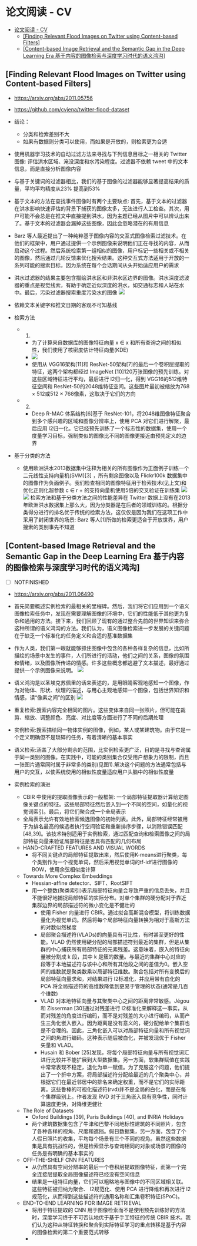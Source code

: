 # 论文阅读 - CV
<!-- TOC -->

- [论文阅读 - CV](#论文阅读---cv)
  - [[Finding Relevant Flood Images on Twitter using Content-based Filters]](#finding-relevant-flood-images-on-twitter-using-content-based-filters)
  - [[Content-based Image Retrieval and the Semantic Gap in the Deep Learning Era 基于内容的图像检索与深度学习时代的语义鸿沟]](#content-based-image-retrieval-and-the-semantic-gap-in-the-deep-learning-era-基于内容的图像检索与深度学习时代的语义鸿沟)

<!-- /TOC -->
## [Finding Relevant Flood Images on Twitter using Content-based Filters]
- https://arxiv.org/abs/2011.05756
- https://github.com/cvjena/twitter-flood-dataset

- 结论：
  - 分类和检索差别不大
  - 如果有数据则分类可以使用，而如果是开放的，则检索更为合适

- 使用机器学习技术的自动过滤方法来寻找与下列信息目标之一相关的 Twitter 图像: 评估洪水区域、淹没深度和水污染程度。过滤器不依赖 tweet 中的文本信息，而是直接分析图像内容
- 与基于关键词的过滤器相比，我们的基于图像的过滤器能够显著提高结果的质量，平均平均精度从23% 提高到53%
- 基于文本的方法在查找事件图像时有两个主要缺点: 首先，基于文本的过滤器在洪水影响快速评估的背景下捕获的图像太多，无法进行人工检查。其次，用户可能不会总是在推文中直接提到洪水，因为主题已经从图片中可以辨认出来了。基于文本的过滤器会漏掉这些图像，因此会忽略潜在的有用信息
- Barz 等人最近提出了一种纯粹基于图像内容的交互式图像检索过滤技术。在他们的框架中，用户通过提供一个示例图像来说明他们正在寻找的内容，从而启动这个过程。然后系统检索第一组相似的图像，用户标记一些相关或不相关的图像，然后通过几轮反馈来优化搜索结果。这种交互式方法适用于开放的一系列可能的搜索目标，因为系统在每个会话期间从头开始适应用户的需求

- 洪水过滤器的结果主要包含描绘洪水区和非洪水区边界的图像。洪水深度滤波器的重点是视觉线索，有助于确定近似深度的洪水，如交通标志和人站在水中。最后，污染过滤器搜索重度污染水的图像
![](source/images/052505202013051511.png)

- 依赖文本关键字和推文日期的客观不可知基线
- 检索方法
  - 1. 
    - 为了计算来自数据库的图像特征向量 x ∈ x 和所有查询之间的相似性，我们使用了核密度估计特征向量(KDE) 
    - ![](source/images/462846202013461511.png)
    - 使用从 VGG16架构[11]和 ResNet-50架构[7]的最后一个卷积层提取的特征，这两个架构都经过 ImageNet [10]120万张图像的预先训练。对这些区域特征进行平均，最后进行 l2归一化，得到 VGG16的512维特征空间和 ResNet-50的2048维特征空间。这些图片最初被缩放为768 × 512或512 × 768像素，这取决于它们的方向
  - 2. 
    - Deep R-MAC 体系结构[6]基于 ResNet-101，将2048维图像特征聚合到多个感兴趣的区域和图像分辨率上，使用 PCA 对它们进行解聚，最后应用 l2归一化。它已经预先训练了一个标志性的数据集，使用一个度量学习目标，强制类似的图像比不同的图像更接近由预先定义的边界
- 基于分类的方法
  - 使用欧洲洪水2013数据集中注释为相关的所有图像作为正面例子训练一个二元线性支持向量机(SVM)[3] ，所有剩余图像以及 Flickr100k 数据集中的图像作为负面例子。我们检查相同的图像特征用于检索技术(见上文)和优化正则化超参数 c ∈ r + 的支持向量机使用5倍的交叉验证在训练集
![](source/images/443244202013441511.png)
![](source/images/493349202013491511.png)
检索方法和基于分类方法之间的性能差异在 Twitter 数据上没有在2013年欧洲洪水数据集上那么大，因为分类器是在后者的领域训练的。根据分类得分进行的排名优于传统的检索方法，这仅仅是因为我们在这项工作中采用了封闭世界的场景: Barz 等人[1]所做的检索更适合于开放世界，用户搜索的类别事先不知道

## [Content-based Image Retrieval and the Semantic Gap in the Deep Learning Era 基于内容的图像检索与深度学习时代的语义鸿沟]
- [ ] NOTFINISHED
- https://arxiv.org/abs/2011.06490

- 首先简要概述实例检索的最相关的里程碑。然后，我们将它们应用到一个语义图像检索任务中，发现在需要理解图像的环境中，它们的性能低于其他更为复杂和通用的方法。接下来，我们回顾了现有的通过整合先前的世界知识来弥合这种所谓的语义鸿沟的方法。我们认为，语义图像检索进一步发展的关键问题在于缺乏一个标准化的任务定义和合适的基准数据集
- 作为人类，我们第一眼就能够抓住图像中包含的各种各样复杂的信息，比如所描绘的场景中发生的事件，人们所进行的活动，他们之间的关系，图像的氛围和情绪，以及图像所传递的情感。许多这些概念都逃避了文本描述，最好通过提供一个示例图像来说明。
![](source/images/080508202013081611.png)

- 语义鸿沟是以圣埃克苏佩里的话来表述的，是用眼睛客观地感知一个图像，作为对物体、形状、纹理的描述，与用心主观地感知一个图像，包括世界知识和情感，读“像素之间”的区别
![](source/images/450645202013451611.png)
- 重复检索:搜索内容完全相同的图片。这些变体来自同一张照片，但可能在裁剪、缩放、调整颜色、亮度、对比度等方面进行了不同的后期处理
- 实例检索:搜索描绘同一物体实例的图像，例如，某人或某建筑物。由于它是一个定义明确但不是琐碎的任务，有着清晰的基本事实
- 语义检索:涵盖了大部分剩余的范围，比实例检索更广泛，目的是寻找与查询属于同一类别的图像。在实践中，可能的类别集合仅受用户想象力的限制，而且一张图片通常同时属于非常多的类别(见图1).解决这个问题的方法通常包括与用户的交互，以使系统使用的相似性度量适应用户头脑中的相似性度量

- 实例检索的演进
  - CBIR 中使用的提取图像表示的一般框架: 一个局部特征提取器计算给定图像关键点的特征。这些局部特征然后嵌入到一个不同的空间，如量化的视觉词索引。最后，将它们聚合成一个全局表示
  - 全局表示允许有效地检索候选图像的初始列表。此外，局部特征经常被用于为排名最高的候选者执行空间验证和重新排序步骤，以消除错误匹配[48,39]。该技术特别适用于实例检索，通过匹配查询和检索图像之间的局部特征向量来验证局部特征是否具有匹配的几何布局
  - HAND-CRAFTED FEATURES AND VISUAL WORDS
    - 将不同关键点的局部特征提取出来，然后使用K-means进行聚类，每个类别作为一个视觉单词，然后采用视觉单词的tf-idf进行图像的BOW，使用余弦相似度计算
  - Towards More Complex Embeddings
    - Hessian-affine detector、SIFT、RootSIFT
    - 用一个整数(聚类索引)表示局部特征向量会导致严重的信息丢失，并且不能很好地捕捉局部特征的实际分布。对单个集群的硬分配对于靠近集群边界的局部描述符的微小变化是不健壮的
      - 使用 Fisher 向量进行 CBIR。通过拟合高斯混合模型，将训练数据量化为视觉单词。然后将每个局部特征向量转换为相对于高斯方法的对数似然梯度
      - 局部聚合描述符(VLADs)的向量具有可比性，有时甚至更好的性能。VLAD 仍然使用硬分配的局部描述符到最近的集群，但是从集群的中心捕获所有局部特征的元素残差。这意味着，嵌入的特征向量被分割成 k 段，其中 k 是簇的数量。与最近的集群中心对应的段等于本地描述符与该中心和所有其他段之间的差值为0。嵌入空间的维数就是聚类数乘以局部特征维数。聚合包括对所有变换后的局部特征向量求和，对结果进行 l2标准化，并应用带有白化的 PCA 将全局描述符的高维数降低到更易于管理的状态(通常是几百个维数)
      - VLAD 对本地特征向量与其聚类中心之间的距离非常敏感。Jégou 和 Zisserman [30]通过对残差进行 l2标准化来解释这一事实，从而对残差的角度进行编码，而不是对残差的大小进行编码，从而产生三角化嵌入嵌入。因为距离是没有意义的，硬分配给单个集群也是不合理的。因此，三角化嵌入可以对局部特征向量和所有视觉词之间的角进行编码。这种表示随后被白化，并被发现优于 Fisher 矢量和 VLAD。
      - Husain 和 Bober [25]发现，将每个局部特征向量与所有视觉词汇进行比较并不能扩展到大型数据集。另一方面，软集群赋值在实践中常常表现不稳定，退化为单一赋值。为了克服这个问题，他们提出了一个折中方案，将局部描述符分配给最近的几个聚类中心，并根据它们在最近邻居中的排名来确定权重，而不是它们的实际距离。这些鲁棒的可视化描述符(rvd)并不是全局的白化，而是在每个集群级别上。作者发现 RVD 对于三角嵌入具有竞争性，同时计算速度更快，对降维更健壮
  - The Role of Datasets
    - Oxford Buildings [39], Paris Buildings [40], and INRIA Holidays
    - 两个建筑数据集包含了牛津和巴黎不同地标性建筑的不同照片，包含了各种各样的视角、尺度和遮挡。假日数据集，另一方面，包含了个人假日照片的收集，平均每个场景有三个不同的视角。虽然这些数据集是具有挑战性的，但是检索显示与查询相同的对象或场景的图像的任务是有明确的基本事实的
  - OFF-THE-SHELF CNN FEATURES
    - 从仍然具有空间分辨率的最后一个卷积层提取图像特征，而第一个完全连接层提取全局图像描述符已经没有空间信息
    - 结果是一组特征向量，它们可以粗略地与图像中的不同区域相关联。这些特征被归纳为聚合、 l2规范化、使用 PCA 进行降维和再次进行 l2规范化，从而得到这些描述符的通用名称和汇集卷积特征(SPoC)。
  - END-TO-END LEARNING FOR IMAGE RETRIEVAL
    - 将用于特征提取的 CNN 用于图像检索而不是使用预先训练好的方法时，深度学习终于不可否认地优于基于手工特征的传统 CBIR 技术。我们认为这种从特征转换和聚合到实际特征学习的重点转移是基于内容的图像检索的第二个重要范式转移
    - 

